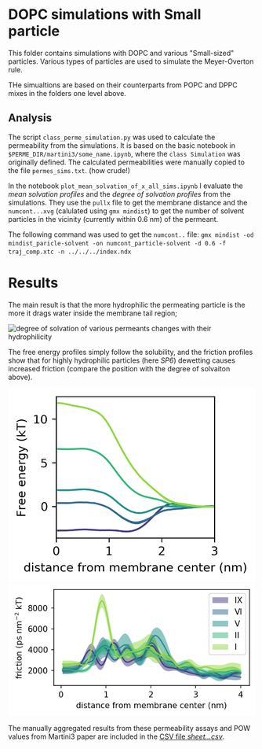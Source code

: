 # DOPC simulations with Small particle

This folder contains simulations with DOPC and
various "Small-sized" particles. 
Various types of particles are used to simulate the 
Meyer-Overton rule.

THe simualtions are based on their counterparts from POPC and DPPC mixes in the folders one level above. 

## Analysis

The script 
`class_perme_simulation.py`
was used to calculate the permeability from the simulations. 
It is based on the basic notebook in `$PERME_DIR/martini3/some_name.ipynb`,
where the `class Simulation` was originally defined. 
The calculated permeabilities were manually copied to the file `permes_sims.txt`.
(how crude!)

In the notebook 
`plot_mean_solvation_of_x_all_sims.ipynb`
I evaluate 
the *mean solvation profiles* and 
the *degree of solvation profiles*
from the simulations.
They use the `pullx` file to get the membrane distance
and the `numcont...xvg` (calulated using `gmx mindist`)
to get the number of solvent particles in the vicinity (currently within 0.6 nm)
of the permeant. 

The following command was used to get the `numcont..` file:
`gmx mindist -od mindist_paricle-solvent -on numcont_particle-solvent -d 0.6 -f traj_comp.xtc -n ../../../index.ndx` 

# Results 

The main result is that the more hydrophilic the permeating particle is
the more it drags water inside the membrane tail region;

![degree of solvation of various permeants changes with their hydrophilicity](degree_of_solvation_profiles_zoomin.png)

The free energy profiles simply follow the solubility,
and the friction profiles show that for highly hydrophilic particles (here *SP6*)
dewetting causes increased friction (compare the position with the degree of solvaiton above). 

![Free energy profiles](awh_dG_profiles_DOPC_various-particles.png)
![Friction profiles](friction_profiles_DOPC_various-particles.png)

The manually aggregated results from these permeability assays and POW values from Martini3 paper
are included in the [CSV file *sheet...csv*](sheet_pow_perm_var-particles.csv). 
